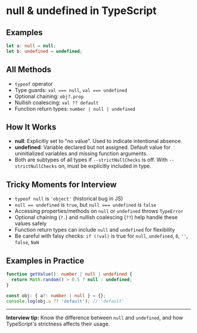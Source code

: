 # null & undefined in TypeScript

## Examples

```ts
let a: null = null;
let b: undefined = undefined;
```

## All Methods

- `typeof` operator
- Type guards: `val === null`, `val === undefined`
- Optional chaining: `obj?.prop`
- Nullish coalescing: `val ?? default`
- Function return types: `number | null | undefined`

## How It Works

- **null**: Explicitly set to "no value". Used to indicate intentional absence.
- **undefined**: Variable declared but not assigned. Default value for uninitialized variables and missing function arguments.
- Both are subtypes of all types if `--strictNullChecks` is off. With `--strictNullChecks` on, must be explicitly included in type.

## Tricky Moments for Interview

- `typeof null` is `'object'` (historical bug in JS)
- `null == undefined` is `true`, but `null === undefined` is `false`
- Accessing properties/methods on `null` or `undefined` throws `TypeError`
- Optional chaining (`?.`) and nullish coalescing (`??`) help handle these values safely
- Function return types can include `null` and `undefined` for flexibility
- Be careful with falsy checks: `if (!val)` is true for `null`, `undefined`, `0`, `''`, `false`, `NaN`

## Examples in Practice

```ts
function getValue(): number | null | undefined {
  return Math.random() > 0.5 ? null : undefined;
}

const obj: { a?: number | null } = {};
console.log(obj.a ?? 'default'); // 'default'
```

---
**Interview tip:** Know the difference between `null` and `undefined`, and how TypeScript's strictness affects their usage.
